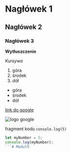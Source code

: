 
# Nagłówek 1
## Nagłówek 2
### Nagłówek 3

**Wytłuszczenie**

*Kursywa*

1. góra
1. środek
1. dół

- góra
- środek
- dół

[link do google](https://google.com)

![logo google](https://github.com/rafalek96/homepage/blob/main/Modu%C5%8202/images/google.png?raw=true)

fragment kodu `console.log(5)`

```javascript
let myNumber = 5;
console.log(myNumber);
```#   M o d u l 5  
 